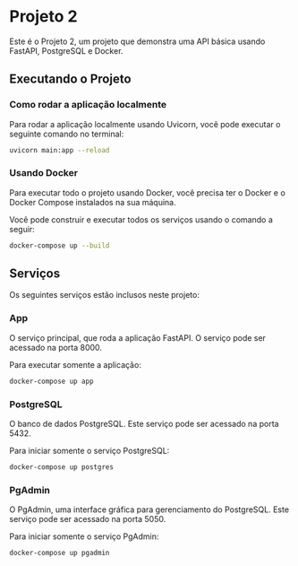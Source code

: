 # Projeto 2

Este é o Projeto 2, um projeto que demonstra uma API básica usando FastAPI, PostgreSQL e Docker.

## Executando o Projeto

### Como rodar a aplicação localmente

Para rodar a aplicação localmente usando Uvicorn, você pode executar o seguinte comando no terminal:

```bash
uvicorn main:app --reload
```

### Usando Docker

Para executar todo o projeto usando Docker, você precisa ter o Docker e o Docker Compose instalados na sua máquina.

Você pode construir e executar todos os serviços usando o comando a seguir:

```sh
docker-compose up --build
```
## Serviços
Os seguintes serviços estão inclusos neste projeto:

### App
O serviço principal, que roda a aplicação FastAPI. O serviço pode ser acessado na porta 8000.

Para executar somente a aplicação:

```sh
docker-compose up app
```

### PostgreSQL
O banco de dados PostgreSQL. Este serviço pode ser acessado na porta 5432.

Para iniciar somente o serviço PostgreSQL:

```sh
docker-compose up postgres
```

### PgAdmin
O PgAdmin, uma interface gráfica para gerenciamento do PostgreSQL. Este serviço pode ser acessado na porta 5050.

Para iniciar somente o serviço PgAdmin:

```sh
docker-compose up pgadmin
```